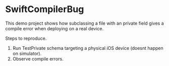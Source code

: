 # SwiftCompilerBug


This demo project shows how subclassing a file with an private field gives a compile error when deploying on a real device.

Steps to reproduce.

1. Run TestPrivate schema targeting a physical iOS device (doesnt happen on simulator).
2. Observe compile errors.

